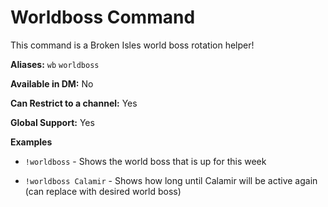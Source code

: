 # Worldboss Command

This command is a Broken Isles world boss rotation helper!

**Aliases:** `wb` `worldboss`

**Available in DM:** No

**Can Restrict to a channel:** Yes

**Global Support:** Yes

**Examples**

* `!worldboss` - Shows the world boss that is up for this week

* `!worldboss Calamir` - Shows how long until Calamir will be active again (can replace with desired world boss)
